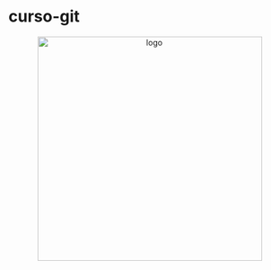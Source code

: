 # curso-git

<p align="center">
  <a href="https://www.linkedin.com/in/cristiano-da-silva-santos-72281254/" >
    <img alt="logo" src="C:/Users/cristianosantos/Pictures/Cursos/Logo github.png" width="400" />
  </a>
</p>
